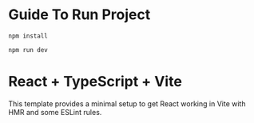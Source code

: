 # Guide To Run Project

```
npm install

npm run dev
```

# React + TypeScript + Vite

This template provides a minimal setup to get React working in Vite with HMR and some ESLint rules.
